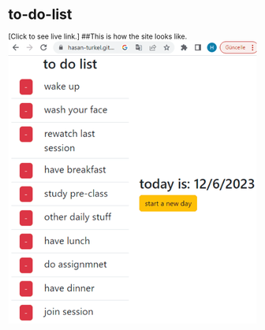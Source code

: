 # to-do-list
[Click to see live link.]
##This is how the site looks like.
![to-do-list](gif.todo.gif)
